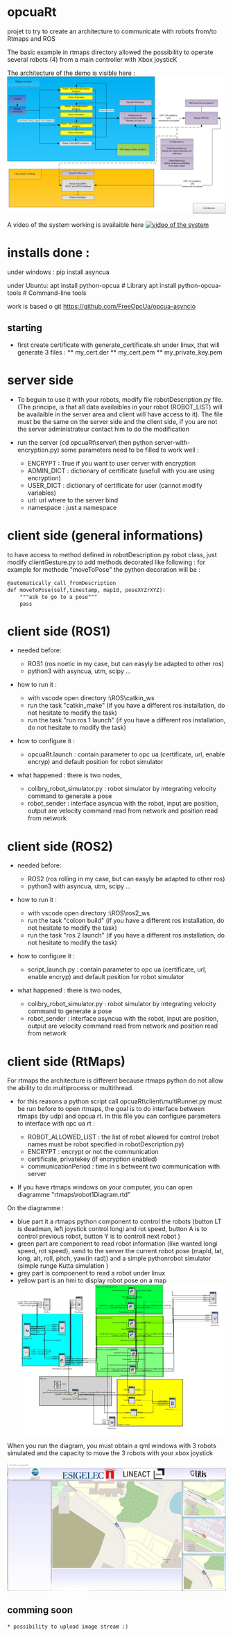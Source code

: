 # opcuaRt

projet to try to create an architecture to communicate with robots from/to Rtmaps and ROS

The basic example in rtmaps directory allowed the possibility to operate several robots (4) from a main controller with Xbox joysticK

The architecture of the demo is visible here :
![](images/archi.png )

A video of the system working is availaible here 
[![video of the system](https://img.youtube.com/vi/u2pMlTYwNlo/0.jpg)](https://www.youtube.com/watch?v=u2pMlTYwNlo "video of the system")

# installs done :


under windows :
pip install asyncua

under  Ubuntu:
apt install python-opcua        # Library
apt install python-opcua-tools  # Command-line tools

work is based o git https://github.com/FreeOpcUa/opcua-asyncio

## starting 
* first create certificate with generate_certificate.sh under linux, that will generate 3 files :
** my_cert.der
** my_cert.pem
** my_private_key.pem

# server side
* To beguin to use it with your robots, modify file robotDescription.py file.
(The principe, is that all data availaibles in your robot (ROBOT_LIST) will be availaible in the server area and client will have access to it).
The file must be the same on the server side and the client side, if you are not the server administrateur contact him to do the modification

* run the server (cd opcuaRt\server\ then python server-with-encryption.py)
some parameters need to be filled to work well :
    - ENCRYPT : True if you want to user cerver with encryption
    - ADMIN_DICT : dictionary of certificate (usefull with you are using encryption)
    - USER_DICT : dictionary of certificate for user (cannot modify variables)
    - url: url where to the server bind
    - namespace : just a namespace
# client side (general informations)

to have access to method defined in  robotDescription.py robot class, just modify clientGesture.py to add methods decorated like following :
for example for methode "moveToPose" the python decoration will be :
```
@automatically_call_fromDescription
def moveToPose(self,timestamp, mapId, poseXYZrXYZ):
    """ask to go to a pose"""
    pass
```

# client side (ROS1)

* needed before:
    - ROS1 (ros noetic in my case, but can easyly be adapted to other ros)
    - python3 with asyncua, utm, scipy ...

* how to run it :
    - with vscode open directory :\ROS\catkin_ws 
    - run the task "catkin_make" (if you have a different ros installation, do not hesitate to modify the task)
    - run the task "run ros 1 launch" (if you have a different ros installation, do not hesitate to modify the task)

* how to configure it :
    - opcuaRt.launch : contain parameter to opc ua (certificate, url, enable encryp) and default position for robot simulator  

* what happened :
    there is two nodes, 
    - colibry_robot_simulator.py : robot simulator by integrating velocity command to generate a pose
    - robot_sender : interface asyncua with the robot, input are position, output are velocity command read from network and position read from network


# client side (ROS2)
* needed before:
    - ROS2 (ros rolling in my case, but can easyly be adapted to other ros)
    - python3 with asyncua, utm, scipy ...

* how to run it :
    - with vscode open directory :\ROS\ros2_ws 
    - run the task "colcon build" (if you have a different ros installation, do not hesitate to modify the task)
    - run the task "ros 2 launch" (if you have a different ros installation, do not hesitate to modify the task)

* how to configure it :
    - script_launch.py : contain parameter to opc ua (certificate, url, enable encryp) and default position for robot simulator 

* what happened :
    there is two nodes, 
    - colibry_robot_simulator.py : robot simulator by integrating velocity command to generate a pose
    - robot_sender : interface asyncua with the robot, input are position, output are velocity command read from network and position read from network

# client side (RtMaps)

For rtmaps the architecture is different because rtmaps python do not allow the ability to do multiprocess or multithread.

* for this reasons a python script call opcuaRt\client\multiRunner.py must be run before to open rtmaps, the goal is to do interface between rtmaps (by udp) and opcua rt. In this file you can configure parameters to interface with opc ua rt :
    - ROBOT_ALLOWED_LIST : the list of robot allowed for control (robot names must be robot specified in robotDescription.py)
    - ENCRYPT : encrypt or not the communication
    - certificate, privatekey (if encryption enabled)
    - communicationPeriod : time in s betweent two communication with server

* If you have rtmaps windows on your computer, you can open diagramme "rtmaps\robot1Diagram.rtd"

On the diagramme :
* blue part it a rtmaps python component to control the robots (button LT is deadman, left joystick control longi and rot speed, button A is to control previous robot, button Y is to controll next robot )
* green part are component to read robot information (like wanted longi speed, rot speed), send to the server the current robot pose (mapId, lat, long, alt, roll, pitch, yaw(in rad)) and a simple pythonrobot simulator (simple runge Kutta simulation )
* grey part is compoenent to read a robot under linux
* yellow part is an hmi to display robot pose on a map
![](images/rtmapsdiagram.jpg )

When you run the diagram, you must obtain a qml windows with 3 robots simulated and the capacity to move the 3 robots with your xbox joystick

![](images/visualiser.jpg )


## comming soon 
    * possibility to upload image stream :)



